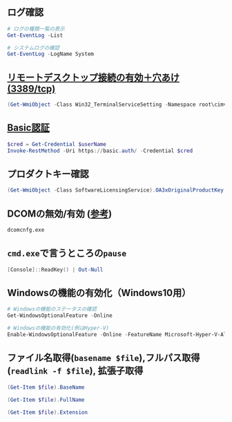 ## ログ確認
```PowerShell
# ログの種類一覧の表示
Get-EventLog -List

# システムログの確認
Get-EventLog -LogName System
```


## [リモートデスクトップ接続の有効＋穴あけ(3389/tcp)](https://msdn.microsoft.com/ja-jp/library/aa383644(v=vs.85).aspx)

```PowerShell
(Get-WmiObject -Class Win32_TerminalServiceSetting -Namespace root\cimv2\TerminalServices).SetAllowTsConnections(1,1)

```

## [Basic認証](http://winscript.jp/powershell/?s=-credential%83p%83%89%83%81%81%5B%83%5E)
```PowerShell
$cred = Get-Credential $userName
Invoke-RestMethod -Uri https://basic.auth/ -Credential $cred
```

## プロダクトキー確認
```PowerShell
(Get-WmiObject -Class SoftwareLicensingService).OA3xOriginalProductKey
```
<!--
(Get-WmiObject -query 'select * from SoftwareLicensingService').OA3xOriginalProductKey
-->

## DCOMの無効/有効 ([参考](http://www.geekpage.jp/practical/winxp-tips/dcomcnfg.php))
```cmd
dcomcnfg.exe
```

## `cmd.exe`で言うところの`pause`
```PowerShell
[Console]::ReadKey() | Out-Null
```

## Windowsの機能の有効化（Windows10用）
```PowerShell
# Windowsの機能のステータスの確認
Get-WindowsOptionalFeature -Online

# Windowsの機能の有効化(例はHyper-V)
Enable-WindowsOptionalFeature -Online -FeatureName Microsoft-Hyper-V-All

```

## ファイル名取得(`basename $file`),フルパス取得(`readlink -f $file`), 拡張子取得
```PowerShell
(Get-Item $file).BaseName

(Get-Item $file).FullName

(Get-Item $file).Extension
```

